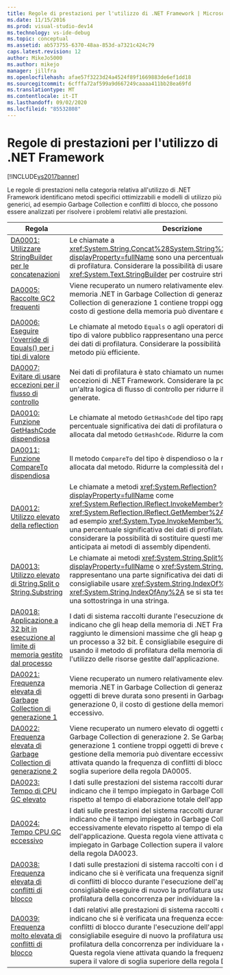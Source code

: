 ```yaml
---
title: Regole di prestazioni per l'utilizzo di .NET Framework | Microsoft Docs
ms.date: 11/15/2016
ms.prod: visual-studio-dev14
ms.technology: vs-ide-debug
ms.topic: conceptual
ms.assetid: ab573755-6370-48aa-853d-a7321c424c79
caps.latest.revision: 12
author: MikeJo5000
ms.author: mikejo
manager: jillfra
ms.openlocfilehash: afae57f3223d24a4524f89f1669883de6ef1dd18
ms.sourcegitcommit: 6cfffa72af599a9d667249caaaa411bb28ea69fd
ms.translationtype: MT
ms.contentlocale: it-IT
ms.lasthandoff: 09/02/2020
ms.locfileid: "85532808"
---
```

# <a name="net-framework-usage-performance-rules"></a>Regole di prestazioni per l'utilizzo di .NET Framework
[!INCLUDE[vs2017banner](../includes/vs2017banner.md)]

Le regole di prestazioni nella categoria relativa all'utilizzo di .NET Framework identificano metodi specifici ottimizzabili e modelli di utilizzo più generici, ad esempio Garbage Collection e conflitti di blocco, che possono essere analizzati per risolvere i problemi relativi alle prestazioni.  
  
|Regola|Descrizione|  
|-|-|  
|[DA0001: Utilizzare StringBuilder per le concatenazioni](../profiling/da0001-use-stringbuilder-for-concatenations.md)|Le chiamate a <xref:System.String.Concat%28System.String%2CSystem.String%29?displayProperty=fullName> sono una percentuale significativa dei dati di profilatura. Considerare la possibilità di usare la classe <xref:System.Text.StringBuilder> per costruire stringhe da più segmenti.|  
|[DA0005: Raccolte GC2 frequenti](../profiling/da0005-frequent-gc2-collections.md)|Viene recuperato un numero relativamente elevato di oggetti di memoria .NET in Garbage Collection di generazione 2. Se Garbage Collection di generazione 1 contiene troppi oggetti di breve durata, il costo di gestione della memoria può diventare eccessivo.|  
|[DA0006: Eseguire l'override di Equals() per i tipi di valore](../profiling/da0006-override-equals-parens-for-value-types.md)|Le chiamate al metodo `Equals` o agli operatori di uguaglianza di un tipo di valore pubblico rappresentano una percentuale significativa dei dati di profilatura. Considerare la possibilità di implementare un metodo più efficiente.|  
|[DA0007: Evitare di usare eccezioni per il flusso di controllo](../profiling/da0007-avoid-using-exceptions-for-control-flow.md)|Nei dati di profilatura è stato chiamato un numero elevato di gestori di eccezioni di .NET Framework. Considerare la possibilità di usare un'altra logica di flusso di controllo per ridurre il numero di eccezioni generate.|  
|[DA0010: Funzione GetHashCode dispendiosa](../profiling/da0010-expensive-gethashcode.md)|Le chiamate al metodo `GetHashCode` del tipo rappresentano una percentuale significativa dei dati di profilatura o la memoria viene allocata dal metodo `GetHashCode`. Ridurre la complessità del metodo.|  
|[DA0011: Funzione CompareTo dispendiosa](../profiling/da0011-expensive-compareto.md)|Il metodo `CompareTo` del tipo è dispendioso o la memoria viene allocata dal metodo. Ridurre la complessità del metodo `CompareTo`.|  
|[DA0012: Utilizzo elevato della reflection](../profiling/da0012-significant-amount-of-reflection.md)|Le chiamate a metodi <xref:System.Reflection?displayProperty=fullName> come <xref:System.Reflection.IReflect.InvokeMember%2A> e <xref:System.Reflection.IReflect.GetMember%2A> o ai metodi del tipo, ad esempio <xref:System.Type.InvokeMember%2A>, rappresentano una percentuale significativa dei dati di profilatura. Ove possibile considerare la possibilità di sostituire questi metodi con associazione anticipata ai metodi di assembly dipendenti.|  
|[DA0013: Utilizzo elevato di String.Split o String.Substring](../profiling/da0013-high-usage-of-string-split-or-string-substring.md)|Le chiamate ai metodi <xref:System.String.Split%2A?displayProperty=fullName> o <xref:System.String.Substring%2A> rappresentano una parte significativa dei dati di profilatura. È consigliabile usare <xref:System.String.IndexOf%2A> o <xref:System.String.IndexOfAny%2A> se si sta testando l'esistenza di una sottostringa in una stringa.|  
|[DA0018: Applicazione a 32 bit in esecuzione al limite di memoria gestito dal processo](../profiling/da0018-32-bit-application-running-at-process-managed-memory-limits.md)|I dati di sistema raccolti durante l'esecuzione della profilatura indicano che gli heap della memoria di .NET Framework hanno quasi raggiunto le dimensioni massime che gli heap gestiti possono avere in un processo a 32 bit. È consigliabile eseguire di nuovo la profilatura usando il metodo di profilatura della memoria di .NET e ottimizzare l'utilizzo delle risorse gestite dall'applicazione.|  
|[DA0021: Frequenza elevata di Garbage Collection di generazione 1](../profiling/da0021-high-rate-of-gen-1-garbage-collections.md)|Viene recuperato un numero relativamente elevato di oggetti di memoria .NET in Garbage Collection di generazione 1. Se troppi oggetti di breve durata sono presenti in Garbage Collection di generazione 0, il costo di gestione della memoria può diventare eccessivo.|  
|[DA0022: Frequenza elevata di Garbage Collection di generazione 2](../profiling/da0022-high-rate-of-gen-2-garbage-collections.md)|Viene recuperato un numero elevato di oggetti di memoria .NET in Garbage Collection di generazione 2. Se Garbage Collection di generazione 1 contiene troppi oggetti di breve durata, il costo di gestione della memoria può diventare eccessivo. Questa regola viene attivata quando la frequenza di conflitti di blocco supera il valore di soglia superiore della regola DA0005.|  
|[DA0023: Tempo di CPU GC elevato](../profiling/da0023-high-gc-cpu-time.md)|I dati sulle prestazioni del sistema raccolti durante la profilatura indicano che il tempo impiegato in Garbage Collection è elevato rispetto al tempo di elaborazione totale dell'applicazione.|  
|[DA0024: Tempo CPU GC eccessivo](../profiling/da0024-excessive-gc-cpu-time.md)|I dati sulle prestazioni del sistema raccolti durante la profilatura indicano che il tempo impiegato in Garbage Collection è eccessivamente elevato rispetto al tempo di elaborazione totale dell'applicazione. Questa regola viene attivata quando il tempo impiegato in Garbage Collection supera il valore di soglia superiore della regola DA0023.|  
|[DA0038: Frequenza elevata di conflitti di blocco](../profiling/da0038-high-rate-of-lock-contentions.md)|I dati sulle prestazioni di sistema raccolti con i dati di profilatura indicano che si è verificata una frequenza significativamente elevata di conflitti di blocco durante l'esecuzione dell'applicazione. È consigliabile eseguire di nuovo la profilatura usando il metodo di profilatura della concorrenza per individuare la causa dei conflitti.|  
|[DA0039: Frequenza molto elevata di conflitti di blocco](../profiling/da0039-very-high-rate-of-lock-contentions.md)|I dati relativi alle prestazioni di sistema raccolti con i dati di profilatura indicano che si è verificata una frequenza eccessivamente elevata di conflitti di blocco durante l'esecuzione dell'applicazione. È consigliabile eseguire di nuovo la profilatura usando il metodo di profilatura della concorrenza per individuare la causa dei conflitti. Questa regola viene attivata quando la frequenza di conflitti di blocco supera il valore di soglia superiore della regola DA0038.|
